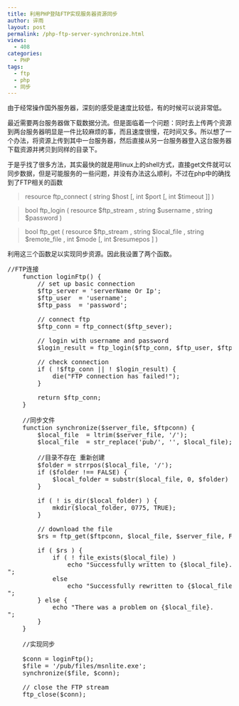 ```yaml
---
title: 利用PHP登陆FTP实现服务器资源同步
author: 谇雨
layout: post
permalink: /php-ftp-server-synchronize.html
views:
  - 408
categories:
  - PHP
tags:
  - ftp
  - php
  - 同步
---
```

由于经常操作国外服务器，深刻的感受是速度比较低，有的时候可以说非常低。

最近需要两台服务器做下载数据分流。但是面临着一个问题：同时去上传两个资源到两台服务器明显是一件比较麻烦的事，而且速度很慢，花时间又多。所以想了一个办法，将资源上传到其中一台服务器，然后直接从另一台服务器登入这台服务器下载资源并拷贝到同样的目录下。

于是乎找了很多方法，其实最快的就是用linux上的shell方式，直接get文件就可以同步数据，但是可能服务的一些问题，并没有办法这么顺利，不过在php中的确找到了FTP相关的函数

> resource ftp_connect ( string $host [, int $port [, int $timeout ]] )

> bool ftp\_login ( resource $ftp\_stream , string $username , string $password )

> bool ftp\_get ( resource $ftp\_stream , string $local\_file , string $remote\_file , int $mode [, int $resumepos ] )

利用这三个函数足以实现同步资源。因此我设置了两个函数。<!--more-->

<pre class="lang:php decode:true " >//FTP连接
    function loginFtp() {
        // set up basic connection
        $ftp_server = 'serverName Or Ip';
        $ftp_user  = 'username';
        $ftp_pass  = 'password';

        // connect ftp
        $ftp_conn = ftp_connect($ftp_sever);

        // login with username and password
        $login_result = ftp_login($ftp_conn, $ftp_user, $ftp_pass);

        // check connection
        if ( !$ftp_conn || ! $login_result) {
            die("FTP connection has failed!");
        }

        return $ftp_conn;
    }

    //同步文件
    function synchronize($server_file, $ftpconn) {
        $local_file  = ltrim($server_file, '/');
        $local_file  = str_replace('pub/', '', $local_file);

        //目录不存在 重新创建
        $folder = strrpos($local_file, '/');
        if ($folder !== FALSE) {
            $local_folder = substr($local_file, 0, $folder) . '/';
        }

        if ( ! is_dir($local_folder) ) {
            mkdir($local_folder, 0775, TRUE);
        }

        // download the file
        $rs = ftp_get($ftpconn, $local_file, $server_file, FTP_BINARY);

        if ( $rs ) {
            if ( ! file_exists($local_file) )
                echo "Successfully written to {$local_file}.<br />";
            else
                echo "Successfully rewritten to {$local_file}.<br />";
        } else {
            echo "There was a problem on {$local_file}.<br />";
        }
    }

    //实现同步

    $conn = loginFtp();
    $file = '/pub/files/msnlite.exe';
    synchronize($file, $conn);

    // close the FTP stream
    ftp_close($conn);

</pre>